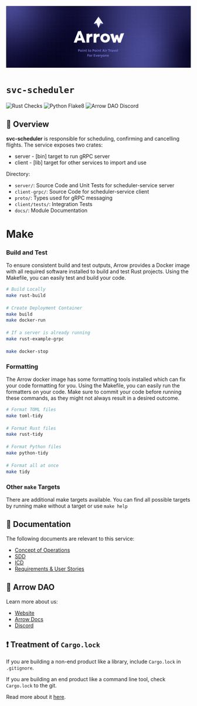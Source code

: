 ![Arrow Banner](https://github.com/Arrow-air/.github/raw/main/profile/assets/arrow_v2_twitter-banner_neu.png)

# `svc-scheduler`

![Rust
Checks](https://github.com/arrow-air/svc-scheduler/actions/workflows/rust_ci.yml/badge.svg?branch=main)
![Python Flake8](https://github.com/arrow-air/svc-scheduler/actions/workflows/python_ci.yml/badge.svg?branch=main)
![Arrow DAO
Discord](https://img.shields.io/discord/853833144037277726?style=plastic)


## :telescope: Overview
**svc-scheduler** is responsible for scheduling, confirming and cancelling flights. 
The service exposes two crates:
- server - [bin] target to run gRPC server
- client - [lib] target for other services to import and use

Directory:
- `server/`: Source Code and Unit Tests for scheduler-service server
- `client-grpc/`: Source Code for scheduler-service client
- `proto/`: Types used for gRPC messaging
- `client/tests/`: Integration Tests
- `docs/`: Module Documentation

# Make

### Build and Test

To ensure consistent build and test outputs, Arrow provides a Docker image with all required software installed to build and test Rust projects.
Using the Makefile, you can easily test and build your code.

```bash
# Build Locally
make rust-build

# Create Deployment Container
make build
make docker-run

# If a server is already running
make rust-example-grpc

make docker-stop
```

### Formatting

The Arrow docker image has some formatting tools installed which can fix your code formatting for you.
Using the Makefile, you can easily run the formatters on your code.
Make sure to commit your code before running these commands, as they might not always result in a desired outcome.

```bash
# Format TOML files
make toml-tidy

# Format Rust files
make rust-tidy

# Format Python files
make python-tidy

# Format all at once
make tidy
```

### Other `make` Targets

There are additional make targets available. You can find all possible targets by running make without a target or use `make help`


## :scroll: Documentation
The following documents are relevant to this service:
- [Concept of Operations](./docs/conops.md)
- [SDD](./docs/sdd.md)
- [ICD](./docs/icd.md)
- [Requirements & User Stories](./docs/requirements.md)

## :busts_in_silhouette: Arrow DAO
Learn more about us:
- [Website](https://www.arrowair.com/)
- [Arrow Docs](https://www.arrowair.com/docs/intro)
- [Discord](https://discord.com/invite/arrow)

## :exclamation: Treatment of `Cargo.lock`
If you are building a non-end product like a library, include `Cargo.lock` in `.gitignore`.

If you are building an end product like a command line tool, check `Cargo.lock` to the git.

Read more about it [here](https://doc.rust-lang.org/cargo/guide/cargo-toml-vs-cargo-lock.html).
